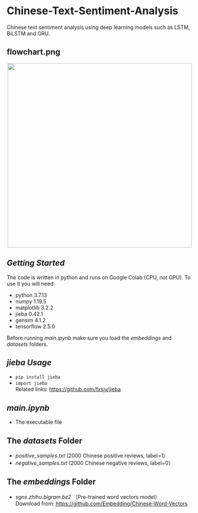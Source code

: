 # Chinese-Text-Sentiment-Analysis
Chinese text sentiment analysis using deep learning models such as LSTM, BiLSTM and GRU.

## **flowchart.png** 
<center><img width=500 src="https://i.imgur.com/Ln5oRY1.png"></center>

## ***Getting Started***

The code is written in python and runs on Google Colab (CPU, not GPU). To use it you will need:
* python 3.7.13
* numpy 1.19.5
* matplotlib 3.2.2
* jieba 0.42.1  
* gensim 4.1.2 
* tensorflow 2.5.0

Before running <I>main.ipynb</I> make sure you load the <I>embeddings</I> and <I>datasets</I> folders.  

## ***jieba Usage***
* `pip install jieba`
* `import jieba` <br />Related links: https://github.com/fxsjy/jieba

## ***main.ipynb***
* The executable file


## The <I>datasets</I> Folder 
* <I>positive_samples.txt</I> (2000 Chinese positive reviews, label=1）
* <I>negative_samples.txt</I> (2000 Chinese negative reviews, label=0）

## The <I>embeddings</I> Folder  
* <I>sgns.zhihu.bigram.bz2</I> （Pre-trained word vectors model）<br />Download from: https://github.com/Embedding/Chinese-Word-Vectors

